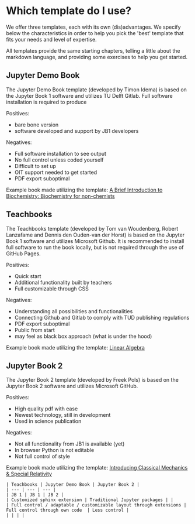 # Which template do I use?

We offer three templates, each with its own (dis)advantages. We specify below the characteristics in order to help you pick the 'best' template that fits your needs and level of expertise.

All templates provide the same starting chapters, telling a little about the markdown language, and providing some exercises to help you get started.


## Jupyter Demo Book
The Jupyter Demo Book template (developed by Timon Idema) is based on the Jupyter Book 1 software and utilizes TU Delft Gitlab. Full software installation is required to produce 

Positives:
- bare bone version
- software developed and support by JB1 developers

Negatives:
- Full software installation to see output
- No full control unless coded yourself
- Difficult to set up
- OIT support needed to get started
- PDF export suboptimal

Example book made utilizing the template: [A Brief Introduction to Biochemistry: Biochemistry for non-chemists](https://interactivetextbooks.tudelft.nl/biochemistry)

## Teachbooks
The Teachbooks template (developed by Tom van Woudenberg, Robert Lanzafame and Dennis den Ouden-van der Horst) is based on the Jupyter Book 1 software and utilizes Microsoft Github. It is recommended to install full software to run the book locally, but is not required through the use of GitHub Pages. 

Positives:
- Quick start
- Additional functionality built by teachers
- Full customizable through CSS

Negatives:
- Understanding all possibilities and functionalities
- Connecting Github and Gitlab to comply with TUD publishing regulations
- PDF export suboptimal
- Public from start
- may feel as black box approach (what is under the hood)

Example book made utilizing the template: [Linear Algebra](https://interactivetextbooks.tudelft.nl/linear-algebra/)

## Jupyter Book 2
The Jupyter Book 2 template (developed by Freek Pols) is based on the Jupyter Book 2 software and utilizes Microsoft GitHub. 

Positives:
- High quality pdf with ease
- Newest technology, still in development
- Used in science publication 

Negatives:
- Not all functionality from JB1 is available (yet)
- In browser Python is not editable 
- Not full control of style 

Example book made utilizing the template: [Introducing Classical Mechanics & Special Relativity](https://interactivetextbooks.tudelft.nl/dev/mecharela/)


```{table}
| Teachbooks | Jupyter Demo Book | Jupyter Book 2 |
| --- | --- | --- |
| JB 1 | JB 1 | JB 2 |
| Customized sphinx extension | Traditional Jupyter packages | |
| Full control / adaptable / customizable layout through extensions | Full control through own code  | Less control |
| | | |
```
